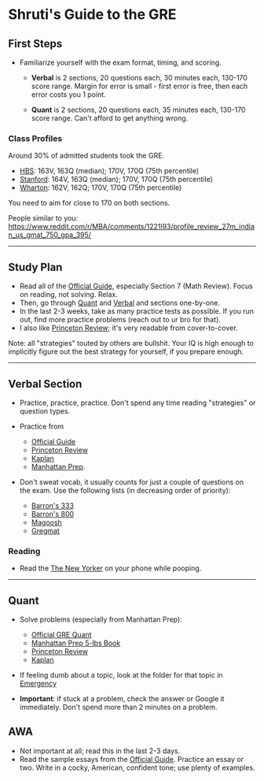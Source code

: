 # Shruti's Guide to the GRE

## First Steps
- Familiarize yourself with the exam format, timing, and scoring. 
  - **Verbal** is 2 sections, 20 questions each, 30 minutes each, 130-170 score range. Margin for error is small - first error is free, then each error costs you 1 point.
  
  - **Quant** is 2 sections, 20 questions each, 35 minutes each, 130-170 score range. Can't afford to get anything wrong.


### Class Profiles
Around 30% of admitted students took the GRE. 

- [HBS](https://www.hbs.edu/mba/admissions/class-profile/Pages/default.aspx): 163V, 163Q (median); 170V, 170Q (75th percentile)
- [Stanford](https://www.gsb.stanford.edu/programs/mba/admission/class-profile): 164V, 163Q (median); 170V, 170Q (75th percentile)
- [Wharton](https://mba.wharton.upenn.edu/class-profile/): 162V, 162Q; 170V, 170Q (75th percentile)

You need to aim for close to 170 on both sections.

People similar to you: https://www.reddit.com/r/MBA/comments/1221l93/profile_review_27m_indian_us_gmat_750_gpa_395/


--- 

## Study Plan
- Read all of the [Official Guide](./General/GRE_Official.pdf), especially Section 7 (Math Review). Focus on reading, not solving. Relax.
- Then, go through [Quant](#quant) and [Verbal](#verbal-section) and sections one-by-one.
- In the last 2-3 weeks, take as many practice tests as possible. If you run out, find more practice problems (reach out to ur bro for that).
- I also like [Princeton Review](./General/Princeton_Review.pdf); it's very readable from cover-to-cover.

Note: all "strategies" touted by others are bullshit. Your IQ is high enough to implicitly figure out the best strategy for yourself, if you prepare enough.

--- 
## Verbal Section

- Practice, practice, practice. Don't spend any time reading "strategies" or question types. 
  
- Practice from 
  - [Official Guide](./Verbal/Official_GRE_Verbal.pdf)
  - [Princeton Review](./General/Princeton_Review.pdf)
  - [Kaplan](./Verbal/Kaplan.pdf)
  -  [Manhattan Prep](./Verbal/Manhattan_Prep.pdf).
  
- Don't sweat vocab, it usually counts for just a couple of questions on the exam. Use the following lists (in decreasing order of priority):
  - [Barron's 333](./Vocab/Barrons_333.pdf)
  - [Barron's 800](./Vocab/Barrons_800.pdf)
  - [Magoosh](./Vocab/Magoosh.pdf)
  - [Gregmat](./Vocab/Gregmat.pdf)


### Reading
- Read the [The New Yorker](https://t.me/newyorkercom) on your phone while pooping.

--- 
## Quant
- Solve problems (especially from Manhattan Prep):
  - [Official GRE Quant](./Quant/Official_GRE_Quant.pdf)
  - [Manhattan Prep 5-lbs Book](./General/Manhattan_Prep_5lbs.pdf)
  - [Princeton Review](./Quant/Princeton_Review.pdf)
  - [Kaplan](./Quant/Kaplan.pdf)

- If feeling dumb about a topic, look at the folder for that topic in [Emergency](./Quant/EMERGENCY)
  
- **Important**: if stuck at a problem, check the answer or Google it immediately. Don't spend more than 2 minutes on a problem. 

## AWA
- Not important at all; read this in the last 2-3 days.
- Read the sample essays from the [Official Guide](./GRE_Official.pdf). Practice an essay or two. Write in a cocky, American, confident tone; use plenty of examples. 



